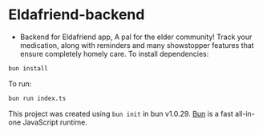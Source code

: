 # Eldafriend-backend
* Backend for Eldafriend app, A pal for the elder community! Track your medication, along with reminders and many showstopper features that ensure completely homely care.
To install dependencies:

```bash
bun install
```

To run:

```bash
bun run index.ts
```

This project was created using `bun init` in bun v1.0.29. [Bun](https://bun.sh) is a fast all-in-one JavaScript runtime.
